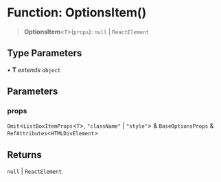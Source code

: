 # Function: OptionsItem()

> **OptionsItem**\<`T`\>(`props`): `null` \| `ReactElement`

## Type Parameters

• **T** *extends* `object`

## Parameters

### props

`Omit`\<`ListBoxItemProps`\<`T`\>, `"className"` \| `"style"`\> & `BaseOptionsProps` & `RefAttributes`\<`HTMLDivElement`\>

## Returns

`null` \| `ReactElement`
